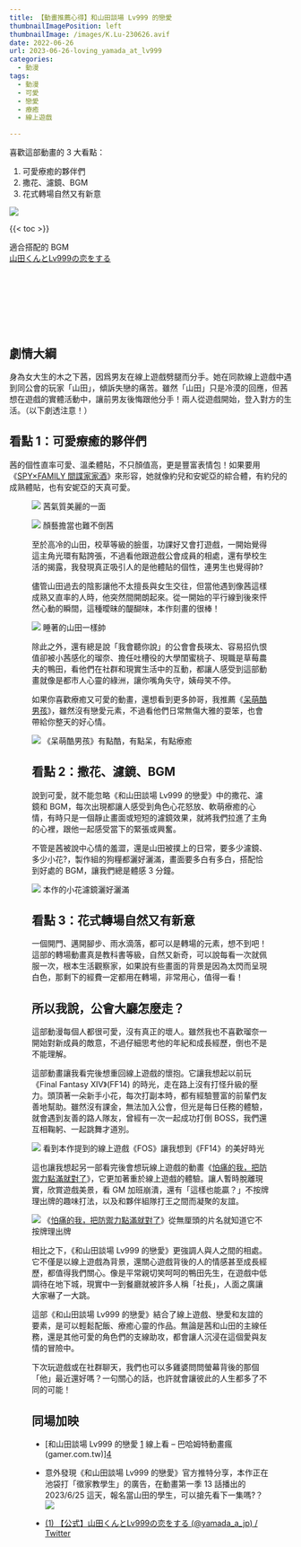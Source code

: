 ```yaml
---
title: 【動畫推薦心得】和山田談場 Lv999 的戀愛
thumbnailImagePosition: left
thumbnailImage: /images/K.Lu-230626.avif
date: 2022-06-26
url: 2023-06-26-loving_yamada_at_lv999
categories:
  - 動漫
tags:
  - 動漫
  - 可愛
  - 戀愛
  - 療癒
  - 線上遊戲

---
```

喜歡這部動畫的 3 大看點：

  1. 可愛療癒的夥伴們
  2. 撒花、濾鏡、BGM
  3. 花式轉場自然又有新意

<!--more-->

![](/images/K.Lu-230626.avif)

{{< toc >}}

適合搭配的 BGM  
 [山田くんとLv999の恋をする][1]

<div style="height:100px" aria-hidden="true" class="wp-block-spacer">
</div>

## 劇情大綱 

身為女大生的木之下茜，因爲男友在線上遊戲劈腿而分手。她在同款線上遊戲中遇到同公會的玩家「山田」，傾訴失戀的痛苦。雖然「山田」只是冷漠的回應，但茜想在遊戲的實體活動中，讓前男友後悔跟他分手！兩人從遊戲開始，登入對方的生活。（以下劇透注意！）


## 看點 1：可愛療癒的夥伴們 

茜的個性直率可愛、溫柔體貼，不只顏值高，更是豐富表情包！如果要用《<a href="https://ani.gamer.com.tw/animeVideo.php?sn=28798" target="_blank" rel="noreferrer noopener">SPY×FAMILY 間諜家家酒</a>》來形容，她就像約兒和安妮亞的綜合體，有約兒的成熟體貼，也有安妮亞的天真可愛。<figure class="wp-block-image size-full">

![](lv999_%E8%8C%9C%E7%BE%8E%E9%A1%8F.avif)
茜氣質美麗的一面

![](lv999_%E8%A1%A8%E6%83%85%E5%8C%852.avif)
顏藝擔當也難不倒茜



至於高冷的山田，校草等級的臉蛋，功課好又會打遊戲，一開始覺得這主角光環有點誇張，不過看他跟遊戲公會成員的相處，還有學校生活的揭露，我發現真正吸引人的是他體貼的個性，連男生也覺得帥?



儘管山田過去的陰影讓他不太擅長與女生交往，但當他遇到像茜這樣成熟又直率的人時，他突然間開朗起來。從一開始的平行線到後來怦然心動的瞬間，這種曖昧的醍醐味，本作刻畫的很棒！


![](lv999_%E5%B1%B1%E7%94%B0%E7%9D%A1%E8%91%97.avif)
睡著的山田一樣帥

除此之外，還有總是說「我會聽你說」的公會會長瑛太、容易招仇恨值卻被小茜感化的瑠奈、擔任吐槽役的大學閨蜜桃子、現職是草莓農夫的鴨田，看他們在社群和現實生活中的互動，都讓人感受到這部動畫就像是都市人心靈的綠洲，讓你嘴角失守，姨母笑不停。

如果你喜歡療癒又可愛的動畫，還想看到更多帥哥，我推薦《[呆萌酷男孩][2]》，雖然沒有戀愛元素，不過看他們日常無傷大雅的耍笨，也會帶給你整天的好心情。

![](%E5%91%86%E8%90%8C%E9%85%B7%E7%94%B7%E5%AD%A9_%E5%B0%81%E9%9D%A2.avif)
《呆萌酷男孩》有點酷，有點呆，有點療癒


## 看點 2：撒花、濾鏡、BGM 

說到可愛，就不能忽略《和山田談場 Lv999 的戀愛》中的撒花、濾鏡和 BGM，每次出現都讓人感受到角色心花怒放、軟萌療癒的心情，有時只是一個靜止畫面或短短的濾鏡效果，就將我們拉進了主角的心裡，跟他一起感受當下的緊張或興奮。

不管是茜被說中心情的羞澀，還是山田被撲上的日常，要多少濾鏡、多少小花?，製作組的狗糧都灑好灑滿，畫面要多白有多白，搭配恰到好處的 BGM，讓我們總是體感 3 分鐘。

![](lv999_%E5%B0%8F%E8%8A%B1%E5%92%8C%E6%BF%BE%E9%8F%A1.avif)
本作的小花濾鏡灑好灑滿


## 看點 3：花式轉場自然又有新意 

一個開門、邁開腳步、雨水滴落，都可以是轉場的元素，想不到吧！  
這部的轉場動畫真是教科書等級，自然又新奇，可以說每看一次就佩服一次，根本生活觀察家，如果說有些畫面的背景是因為太閃而呈現白色，那剩下的經費一定都用在轉場，非常用心，值得一看！


## 所以我說，公會大廳怎麼走？ 

這部動漫每個人都很可愛，沒有真正的壞人。雖然我也不喜歡瑠奈一開始對新成員的敵意，不過仔細思考他的年紀和成長經歷，倒也不是不能理解。


這部動畫讓我看完後想重回線上遊戲的懷抱。它讓我想起以前玩《Final Fantasy XIV》(FF14) 的時光，走在路上沒有打怪升級的壓力。頭頂著一朵新手小花，每次打副本時，都有經驗豐富的前輩們友善地幫助。雖然沒有課金，無法加入公會，但光是每日任務的體驗，就會遇到友善的路人隊友，曾經有一次一起成功打倒 BOSS，我們還互相鞠躬、一起跳舞才道別。

![](FF14_01.avif)
看到本作提到的線上遊戲《FOS》讓我想到《FF14》的美好時光


這也讓我想起另一部看完後會想玩線上遊戲的動畫《[怕痛的我，把防禦力點滿就對了][3]》，它更加著重於線上遊戲的體驗。讓人暫時脫離現實，欣賞遊戲美景，看 GM 加班崩潰，還有「這樣也能贏？」不按牌理出牌的趣味打法，以及和夥伴組隊打王之間而凝聚的友誼。

![](%E6%80%95%E7%97%9B_%E5%B0%81%E9%9D%A214308-b_230104.avif)
《[怕痛的我，把防禦力點滿就對了][3]》從無厘頭的片名就知道它不按牌理出牌


相比之下，《和山田談場 Lv999 的戀愛》更強調人與人之間的相處。它不僅是以線上遊戲為背景，還關心遊戲背後的人的情感甚至成長經歷，都值得我們關心。像是平常親切笑呵呵的鴨田先生，在遊戲中低調待在地下城，現實中一到餐廳就被許多人稱「社長」，人面之廣讓大家嚇了一大跳。


這部《和山田談場 Lv999 的戀愛》結合了線上遊戲、戀愛和友誼的要素，是可以輕鬆配飯、療癒心靈的作品。無論是茜和山田的主線任務，還是其他可愛的角色們的支線助攻，都會讓人沉浸在這個愛與友情的冒險中。


下次玩遊戲或在社群聊天，我們也可以多雞婆問問螢幕背後的那個「他」最近還好嗎？一句關心的話，也許就會讓彼此的人生都多了不同的可能！


## 同場加映 

  * [和山田談場 Lv999 的戀愛 [1] 線上看 &#8211; 巴哈姆特動畫瘋 (gamer.com.tw)][4]

  * 意外發現《和山田談場 Lv999 的戀愛》官方推特分享，本作正在池袋打「徵家教學生」的廣告，在動畫第一季 13 話播出的 2023/6/25 這天，報名當山田的學生，可以搶先看下一集嗎?？  ![](lv999_twitter.avif)

  * [(1) 【公式】山田くんとLv999の恋をする (@yamada\_a\_jp) / Twitter][5]

 [1]: https://music.youtube.com/playlist?list=PLnn791ePCc8uTEQi7rPYUionwD690B0fj&feature=share
 [2]: https://ani.gamer.com.tw/animeVideo.php?sn=31637
 [3]: https://ani.gamer.com.tw/animeVideo.php?sn=14499
 [4]: https://ani.gamer.com.tw/animeVideo.php?sn=33249
 [5]: https://twitter.com/yamada999_anime/status/1670695473613783046/photo/1